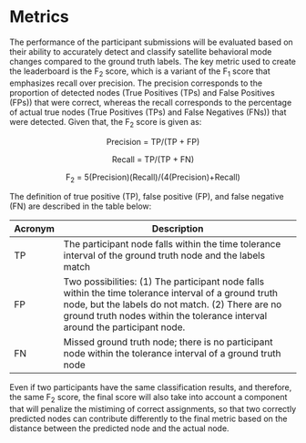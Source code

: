 # Metrics
The performance of the participant submissions will be evaluated based on their ability to accurately detect and classify satellite behavioral mode changes compared to the ground truth labels. The key metric used to create the leaderboard is the F<sub>2</sub> score, which is a variant of the F<sub>1</sub> score that emphasizes recall over precision. The precision corresponds to the proportion of detected nodes (True Positives (TPs) and False Positives (FPs)) that were correct, whereas the recall corresponds to the percentage of actual true nodes (True Positives (TPs) and False Negatives (FNs)) that were detected. Given that, the F<sub>2</sub> score is given as:

<p align="center">
Precision = TP/(TP + FP)
<p align="center">
Recall = TP/(TP + FN)
<p align="center">
F<sub>2</sub> = 5(Precision)(Recall)/(4(Precision)+Recall)

The definition of true positive (TP), false positive (FP), and false negative (FN) are described in the table below:

| Acronym  | Description |
| ------------- | ------------- |
| TP  | The participant node falls within the time tolerance interval of the ground truth node and the labels match  |
| FP  | Two possibilities: (1) The participant node falls within the time tolerance interval of a ground truth node, but the labels do not match. (2) There are no ground truth nodes within the tolerance interval around the participant node.  |
| FN  | Missed ground truth node; there is no participant node within the tolerance interval of a ground truth node  |

Even if two participants have the same classification results, and therefore, the same F<sub>2</sub> score, the final score will also take into account a component that will penalize the mistiming of correct assignments, so that two correctly predicted nodes can contribute differently to the final metric based on the distance between the predicted node and the actual node.
